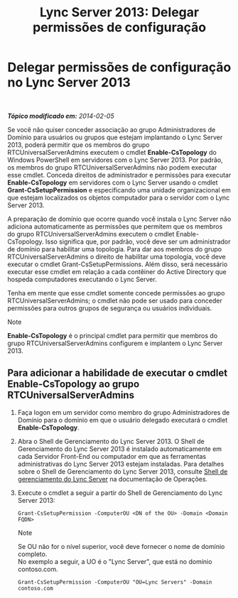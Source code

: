 ﻿---
title: 'Lync Server 2013: Delegar permissões de configuração'
TOCTitle: Delegar permissões de configuração
ms:assetid: 9dca1683-4c69-4534-8ebe-6bd635cbae49
ms:mtpsurl: https://technet.microsoft.com/pt-br/library/Gg412735(v=OCS.15)
ms:contentKeyID: 49307603
ms.date: 05/19/2016
mtps_version: v=OCS.15
ms.translationtype: HT
---

# Delegar permissões de configuração no Lync Server 2013

 

_**Tópico modificado em:** 2014-02-05_

Se você não quiser conceder associação ao grupo Administradores de Domínio para usuários ou grupos que estejam implantando o Lync Server 2013, poderá permitir que os membros do grupo RTCUniversalServerAdmins executem o cmdlet **Enable-CsTopology** do Windows PowerShell em servidores com o Lync Server 2013. Por padrão, os membros do grupo RTCUniversalServerAdmins não podem executar esse cmdlet. Conceda direitos de administrador e permissões para executar **Enable-CsTopology** em servidores com o Lync Server usando o cmdlet **Grant-CsSetupPermission** e especificando uma unidade organizacional em que estejam localizados os objetos computador para o servidor com o Lync Server 2013.

A preparação de domínio que ocorre quando você instala o Lync Server não adiciona automaticamente as permissões que permitem que os membros do grupo RTCUniversalServerAdmins executem o cmdlet Enable-CsTopology. Isso significa que, por padrão, você deve ser um administrador de domínio para habilitar uma topologia. Para dar aos membros do grupo RTCUniversalServerAdmins o direito de habilitar uma topologia, você deve executar o cmdlet Grant-CsSetupPermissions. Além disso, será necessário executar esse cmdlet em relação a cada contêiner do Active Directory que hospeda computadores executando o Lync Server.

Tenha em mente que esse cmdlet somente concede permissões ao grupo RTCUniversalServerAdmins; o cmdlet não pode ser usado para conceder permissões para outros grupos de segurança ou usuários individuais.

> [!note]  
> <strong>Enable-CsTopology</strong> é o principal cmdlet para permitir que membros do grupo RTCUniversalServerAdmins configurem e implantem o Lync Server 2013.

## Para adicionar a habilidade de executar o cmdlet Enable-CsTopology ao grupo RTCUniversalServerAdmins

1.  Faça logon em um servidor como membro do grupo Administradores de Domínio para o domínio em que o usuário delegado executará o cmdlet **Enable-CsTopology**.

2.  Abra o Shell de Gerenciamento do Lync Server 2013. O Shell de Gerenciamento do Lync Server 2013 é instalado automaticamente em cada Servidor Front-End ou computador em que as ferramentas administrativas do Lync Server 2013 estejam instaladas. Para detalhes sobre o Shell de Gerenciamento do Lync Server 2013, consulte [Shell de gerenciamento do Lync Server](lync-server-2013-lync-server-management-shell.md) na documentação de Operações.

3.  Execute o cmdlet a seguir a partir do Shell de Gerenciamento do Lync Server 2013:
    
        Grant-CsSetupPermission -ComputerOU <DN of the OU> -Domain <Domain FQDN>
    
    > [!note]  
    > Se OU não for o nível superior, você deve fornecer o nome de domínio completo.    
    No exemplo a seguir, a UO é o "Lync Server", que está no domínio contoso.com.
    
        Grant-CsSetupPermission -ComputerOU "OU=Lync Servers" -Domain contoso.com

